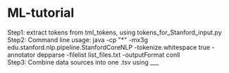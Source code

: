 # ML-tutorial  

Step1: extract tokens from tml_tokens, using tokens_for_Stanford_input.py  
Step2: Command line usage: java -cp "*" -mx3g edu.stanford.nlp.pipeline.StanfordCoreNLP -tokenize.whitespace true -annotator depparse -filelist list_files.txt -outputFormat conll  
Step3: Combine data sources into one .tsv using ___  
